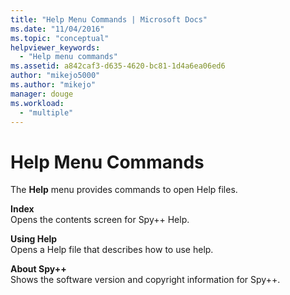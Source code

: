 ```yaml
---
title: "Help Menu Commands | Microsoft Docs"
ms.date: "11/04/2016"
ms.topic: "conceptual"
helpviewer_keywords: 
  - "Help menu commands"
ms.assetid: a842caf3-d635-4620-bc81-1d4a6ea06ed6
author: "mikejo5000"
ms.author: "mikejo"
manager: douge
ms.workload: 
  - "multiple"
---
```

# Help Menu Commands
The **Help** menu provides commands to open Help files.  
  
 **Index**  
 Opens the contents screen for Spy++ Help.  
  
 **Using Help**  
 Opens a Help file that describes how to use help.  
  
 **About Spy++**  
 Shows the software version and copyright information for Spy++.